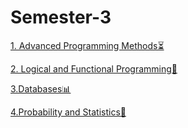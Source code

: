 # Semester-3
[1. Advanced Programming Methods⏳](https://github.com/IoanaBotezatu01/-Advanced-Programming-Methods)

[2. Logical and Functional Programming💎](https://github.com/IoanaBotezatu01/Logical-and-Functional-Programming)

[3.Databases📊](https://github.com/IoanaBotezatu01/Databases)

[4.Probability and Statistics🧮]()
